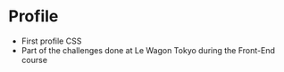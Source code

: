 # Profile
- First profile CSS
- Part of the challenges done at Le Wagon Tokyo during the Front-End course
